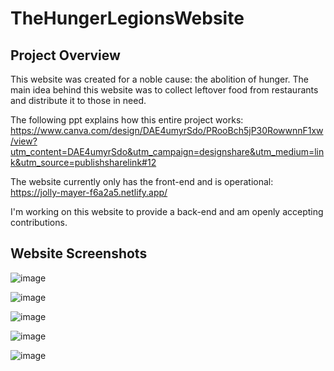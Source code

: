 # TheHungerLegionsWebsite

## Project Overview

This website was created for a noble cause: the abolition of hunger. The main idea behind this website was to collect leftover food from restaurants and distribute it to those in need.

The following ppt explains how this entire project works: https://www.canva.com/design/DAE4umyrSdo/PRooBch5jP30RowwnnF1xw/view?utm_content=DAE4umyrSdo&utm_campaign=designshare&utm_medium=link&utm_source=publishsharelink#12 

The website currently only has the front-end and is operational: https://jolly-mayer-f6a2a5.netlify.app/ 

I'm working on this website to provide a back-end and am openly accepting contributions.

## Website Screenshots 

![image](https://user-images.githubusercontent.com/97858274/235295308-956270a7-8e53-481d-adfe-e31ea34f8eb5.png)


![image](https://user-images.githubusercontent.com/97858274/235295321-60019c8d-c092-4b56-9da1-db4f063d09a1.png)


![image](https://user-images.githubusercontent.com/97858274/235295332-6d954c8c-8e2c-439f-940a-5822f6f1a759.png)

![image](https://user-images.githubusercontent.com/97858274/235295506-98328a22-1938-49d6-9598-715289057c5e.png)

![image](https://user-images.githubusercontent.com/97858274/235295531-e3d8e294-2c16-445b-9f0c-040a72b972bb.png)








